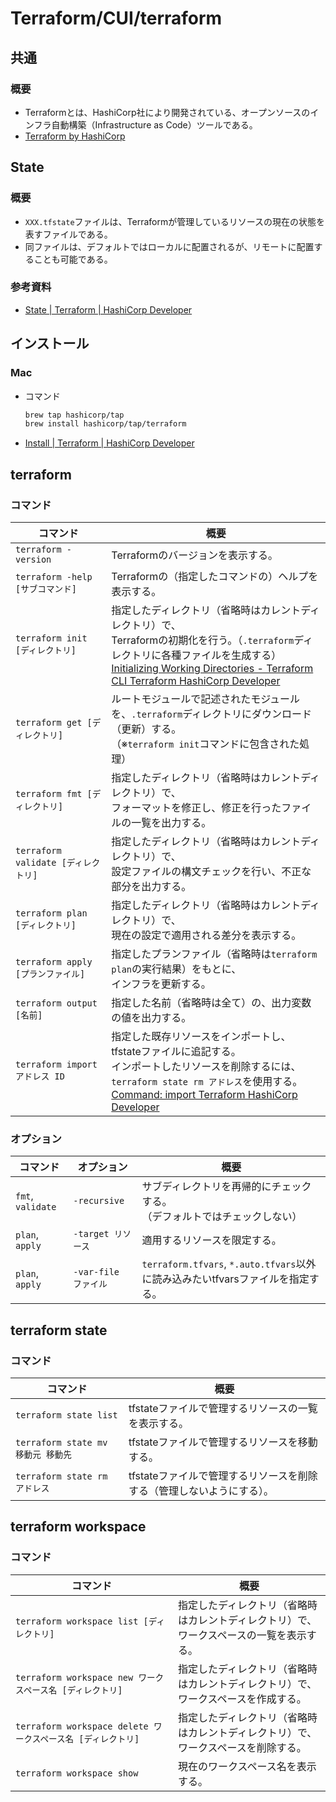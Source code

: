 # Terraform/CUI/terraform

## 共通

### 概要

- Terraformとは、HashiCorp社により開発されている、オープンソースのインフラ自動構築（Infrastructure as Code）ツールである。
- [Terraform by HashiCorp](https://www.terraform.io/)

## State

### 概要

- `XXX.tfstate`ファイルは、Terraformが管理しているリソースの現在の状態を表すファイルである。
- 同ファイルは、デフォルトではローカルに配置されるが、リモートに配置することも可能である。

### 参考資料

- [State | Terraform | HashiCorp Developer](https://developer.hashicorp.com/terraform/language/state)

## インストール

### Mac

- コマンド

  ```bash
  brew tap hashicorp/tap
  brew install hashicorp/tap/terraform
  ```

- [Install | Terraform | HashiCorp Developer](https://developer.hashicorp.com/terraform/downloads)

## terraform

### コマンド

| コマンド                            | 概要                                                         |
| ----------------------------------- | ------------------------------------------------------------ |
| `terraform -version`                | Terraformのバージョンを表示する。                            |
| `terraform -help [サブコマンド]`    | Terraformの（指定したコマンドの）ヘルプを表示する。          |
| `terraform init [ディレクトリ]`     | 指定したディレクトリ（省略時はカレントディレクトリ）で、<br />Terraformの初期化を行う。（`.terraform`ディレクトリに各種ファイルを生成する）<br />[Initializing Working Directories - Terraform CLI  Terraform HashiCorp Developer](https://developer.hashicorp.com/terraform/cli/init) |
| `terraform get [ディレクトリ]`      | ルートモジュールで記述されたモジュールを、`.terraform`ディレクトリにダウンロード（更新）する。<br />（※`terraform init`コマンドに包含された処理） |
| `terraform fmt [ディレクトリ]`      | 指定したディレクトリ（省略時はカレントディレクトリ）で、<br />フォーマットを修正し、修正を行ったファイルの一覧を出力する。 |
| `terraform validate [ディレクトリ]` | 指定したディレクトリ（省略時はカレントディレクトリ）で、<br />設定ファイルの構文チェックを行い、不正な部分を出力する。 |
| `terraform plan [ディレクトリ]`     | 指定したディレクトリ（省略時はカレントディレクトリ）で、<br />現在の設定で適用される差分を表示する。 |
| `terraform apply [プランファイル]`  | 指定したプランファイル（省略時は`terraform plan`の実行結果）をもとに、<br />インフラを更新する。 |
| `terraform output [名前]`           | 指定した名前（省略時は全て）の、出力変数の値を出力する。     |
| `terraform import アドレス ID`      | 指定した既存リソースをインポートし、tfstateファイルに追記する。<br />インポートしたリソースを削除するには、`terraform state rm アドレス`を使用する。<br />[Command: import Terraform HashiCorp Developer](https://developer.hashicorp.com/terraform/cli/commands/import) |

### オプション

| コマンド          | オプション           | 概要                                                         |
| ----------------- | -------------------- | ------------------------------------------------------------ |
| `fmt`, `validate` | `-recursive`         | サブディレクトリを再帰的にチェックする。<br />（デフォルトではチェックしない） |
| `plan`, `apply`   | `-target リソース`   | 適用するリソースを限定する。                                 |
| `plan`, `apply`   | `-var-file ファイル` | `terraform.tfvars`, `*.auto.tfvars`以外に読み込みたいtfvarsファイルを指定する。 |

## terraform state

### コマンド

| コマンド                           | 概要                                                         |
| ---------------------------------- | ------------------------------------------------------------ |
| `terraform state list`             | tfstateファイルで管理するリソースの一覧を表示する。          |
| `terraform state mv 移動元 移動先` | tfstateファイルで管理するリソースを移動する。                |
| `terraform state rm アドレス`      | tfstateファイルで管理するリソースを削除する（管理しないようにする）。 |

## terraform workspace

### コマンド

| コマンド                                                     | 概要                                                         |
| ------------------------------------------------------------ | ------------------------------------------------------------ |
| `terraform workspace list [ディレクトリ]`                    | 指定したディレクトリ（省略時はカレントディレクトリ）で、<br />ワークスペースの一覧を表示する。 |
| `terraform workspace new ワークスペース名 [ディレクトリ]`    | 指定したディレクトリ（省略時はカレントディレクトリ）で、<br />ワークスペースを作成する。 |
| `terraform workspace delete ワークスペース名 [ディレクトリ]` | 指定したディレクトリ（省略時はカレントディレクトリ）で、<br />ワークスペースを削除する。 |
| `terraform workspace show`                                   | 現在のワークスペース名を表示する。                           |
